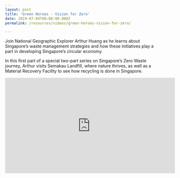 ```yaml
---
layout: post
title: 'Green Heroes - Vision for Zero'
date: 2019-07-04T00:00:00.000Z
permalink: /resources/videos/green-heroes-vision-for-zero/

---
```



Join National Geographic Explorer Arthur Huang as he learns about Singapore’s waste management strategies and how these initiatives play a part in developing Singapore’s circular economy.

In this first part of a special two-part series on Singapore’s Zero Waste journey, Arthur visits Semakau Landfill, where nature thrives, as well as a Material Recovery Facility to see how recycling is done in Singapore.

<div class="bp-youtube">
      <iframe width="560" height="315" src="https://www.youtube.com/embed/-Esw0-4G9vk" frameborder="0" allow="autoplay; encrypted-media" allowfullscreen></iframe>
</div>

